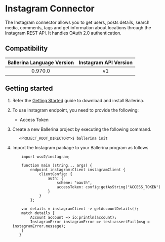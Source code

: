 # Instagram Connector

The Instagram connector allows you to get users, posts details, search media, comments, tags and get information about
locations through the Instagram REST API. It handles OAuth 2.0 authentication.

## Compatibility

| Ballerina Language Version  | Instagram API Version |
|:---------------------------:|:---------------------:|
| 0.970.0                     | v1                    |

## Getting started

1.  Refer the [Getting Started](https://ballerina.io/learn/getting-started/) guide to download and install Ballerina.

2.  To use Instagram endpoint, you need to provide the following:

       - Access Token

3. Create a new Ballerina project by executing the following command.

	```shell
	   <PROJECT_ROOT_DIRECTORY>$ ballerina init
	```

4. Import the Instagram package to your Ballerina program as follows.

	```ballerina
	    import wso2/instagram;

	    function main (string... args) {
            endpoint instagram:Client instagramClient {
                clientConfig: {
                    auth: {
                        scheme: "oauth",
                        accessToken: config:getAsString("ACCESS_TOKEN")
                    }
                }
            };

		var details = instagramClient -> getAccountDetails();
		match details {
		    Account account => io:println(account);
		    InstagramError instagramError => test:assertFail(msg = instagramError.message);
		}
	   }
	```